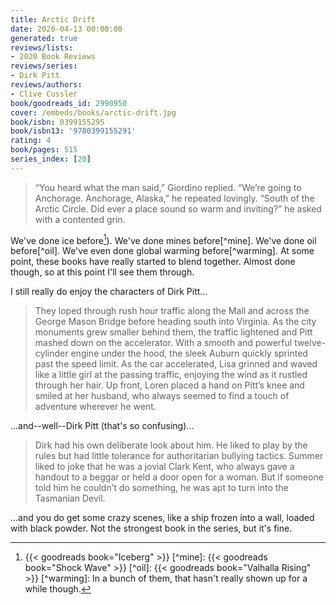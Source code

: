 ```yaml
---
title: Arctic Drift
date: 2020-04-13 00:00:00
generated: true
reviews/lists:
- 2020 Book Reviews
reviews/series:
- Dirk Pitt
reviews/authors:
- Clive Cussler
book/goodreads_id: 2990950
cover: /embeds/books/arctic-drift.jpg
book/isbn: 0399155295
book/isbn13: '9780399155291'
rating: 4
book/pages: 515
series_index: [20]
---
```

> “You heard what the man said,” Giordino replied. “We’re going to Anchorage. Anchorage, Alaska,” he repeated lovingly. “South of the Arctic Circle. Did ever a place sound so warm and inviting?” he asked with a contented grin.

We've done ice before[^ice]). We've done mines before[^mine]. We've done oil before[^oil]. We've even done global warming before[^warming]. At some point, these books have really started to blend together. Almost done though, so at this point I'll see them through.  

<!--more-->

I still really do enjoy the characters of Dirk Pitt...  

> They loped through rush hour traffic along the Mall and across the George Mason Bridge before heading south into Virginia. As the city monuments grew smaller behind them, the traffic lightened and Pitt mashed down on the accelerator. With a smooth and powerful twelve-cylinder engine under the hood, the sleek Auburn quickly sprinted past the speed limit. As the car accelerated, Lisa grinned and waved like a little girl at the passing traffic, enjoying the wind as it rustled through her hair. Up front, Loren placed a hand on Pitt’s knee and smiled at her husband, who always seemed to find a touch of adventure wherever he went.

...and--well--Dirk Pitt (that's so confusing)...  

> Dirk had his own deliberate look about him. He liked to play by the rules but had little tolerance for authoritarian bullying tactics. Summer liked to joke that he was a jovial Clark Kent, who always gave a handout to a beggar or held a door open for a woman. But if someone told him he couldn’t do something, he was apt to turn into the Tasmanian Devil.

...and you do get some crazy scenes, like a ship frozen into a wall, loaded with black powder. Not the strongest book in the series, but it's fine.  

[^ice]: {{< goodreads book="Iceberg" >}}   [^mine]: {{< goodreads book="Shock Wave" >}}   [^oil]: {{< goodreads book="Valhalla Rising" >}}   [^warming]: In a bunch of them, that hasn't really shown up for a while though.